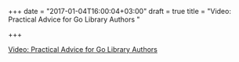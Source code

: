 +++
date = "2017-01-04T16:00:04+03:00"
draft = true
title = "Video: Practical Advice for Go Library Authors "

+++

<p><a href="/stories/1467-video-practical-advice-for-go-library-authors-gophercon">Video: Practical Advice for Go Library Authors </a></p>
